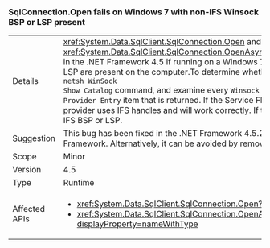 ### SqlConnection.Open fails on Windows 7 with non-IFS Winsock BSP or LSP present

|   |   |
|---|---|
|Details|<xref:System.Data.SqlClient.SqlConnection.Open> and <xref:System.Data.SqlClient.SqlConnection.OpenAsync(System.Threading.CancellationToken)> fail in the .NET Framework 4.5 if running on a Windows 7 machine with a non-IFS Winsock BSP or LSP are present on the computer.To determine whether a non-IFS BSP or LSP is installed, use the <code>netsh WinSock Show Catalog</code> command, and examine every <code>Winsock Catalog Provider Entry</code> item that is returned. If the Service Flags value has the <code>0x20000</code> bit set, the provider uses IFS handles and will work correctly. If the <code>0x20000</code> bit is clear (not set), it is a non-IFS BSP or LSP.|
|Suggestion|This bug has been fixed in the .NET Framework 4.5.2, so it can be avoided by upgrading the .NET Framework. Alternatively, it can be avoided by removing any installed non-IFS Winsock LSPs.|
|Scope|Minor|
|Version|4.5|
|Type|Runtime|
|Affected APIs|<ul><li><xref:System.Data.SqlClient.SqlConnection.Open?displayProperty=nameWithType></li><li><xref:System.Data.SqlClient.SqlConnection.OpenAsync(System.Threading.CancellationToken)?displayProperty=nameWithType></li></ul>|

